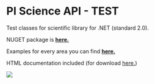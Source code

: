 # PI Science API - TEST

Test classes for scientific library for .NET (standard 2.0).

NUGET package is [**here.**](https://www.nuget.org/packages/pi.science.api/#)

Examples for every area you can find [**here.**](http://www.josefpirkl.com/pi_science_api.php/)

HTML documentation included (for download [here.](http://www.josefpirkl.com/pi_science_api.php/pi_science_api.php?page=3))

![](http://www.josefpirkl.com/software/pi_science_api/images/header1.png)


